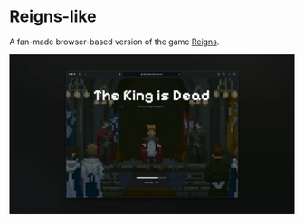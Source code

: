 # Reigns-like

A fan-made browser-based version of the game [Reigns](https://store.steampowered.com/app/474750/Reigns/).

![Reigns-like Screenshot](README.png)
